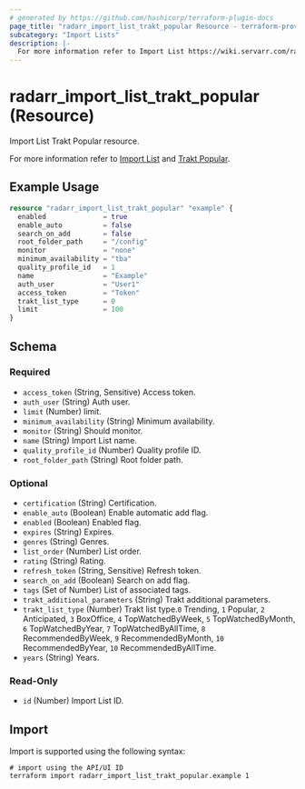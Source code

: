 ```yaml
---
# generated by https://github.com/hashicorp/terraform-plugin-docs
page_title: "radarr_import_list_trakt_popular Resource - terraform-provider-radarr"
subcategory: "Import Lists"
description: |-
  For more information refer to Import List https://wiki.servarr.com/radarr/settings#import-lists and Trakt Popular https://wiki.servarr.com/radarr/supported#traktpopularimport.
---
```


# radarr_import_list_trakt_popular (Resource)

<!-- subcategory:Import Lists -->Import List Trakt Popular resource.
For more information refer to [Import List](https://wiki.servarr.com/radarr/settings#import-lists) and [Trakt Popular](https://wiki.servarr.com/radarr/supported#traktpopularimport).

## Example Usage

```terraform
resource "radarr_import_list_trakt_popular" "example" {
  enabled              = true
  enable_auto          = false
  search_on_add        = false
  root_folder_path     = "/config"
  monitor              = "none"
  minimum_availability = "tba"
  quality_profile_id   = 1
  name                 = "Example"
  auth_user            = "User1"
  access_token         = "Token"
  trakt_list_type      = 0
  limit                = 100
}
```

<!-- schema generated by tfplugindocs -->
## Schema

### Required

- `access_token` (String, Sensitive) Access token.
- `auth_user` (String) Auth user.
- `limit` (Number) limit.
- `minimum_availability` (String) Minimum availability.
- `monitor` (String) Should monitor.
- `name` (String) Import List name.
- `quality_profile_id` (Number) Quality profile ID.
- `root_folder_path` (String) Root folder path.

### Optional

- `certification` (String) Certification.
- `enable_auto` (Boolean) Enable automatic add flag.
- `enabled` (Boolean) Enabled flag.
- `expires` (String) Expires.
- `genres` (String) Genres.
- `list_order` (Number) List order.
- `rating` (String) Rating.
- `refresh_token` (String, Sensitive) Refresh token.
- `search_on_add` (Boolean) Search on add flag.
- `tags` (Set of Number) List of associated tags.
- `trakt_additional_parameters` (String) Trakt additional parameters.
- `trakt_list_type` (Number) Trakt list type.`0` Trending, `1` Popular, `2` Anticipated, `3` BoxOffice, `4` TopWatchedByWeek, `5` TopWatchedByMonth, `6` TopWatchedByYear, `7` TopWatchedByAllTime, `8` RecommendedByWeek, `9` RecommendedByMonth, `10` RecommendedByYear, `10` RecommendedByAllTime.
- `years` (String) Years.

### Read-Only

- `id` (Number) Import List ID.

## Import

Import is supported using the following syntax:

```shell
# import using the API/UI ID
terraform import radarr_import_list_trakt_popular.example 1
```
